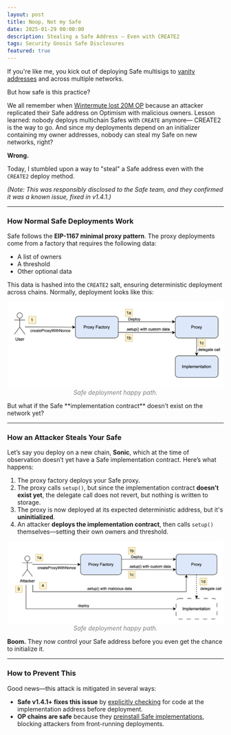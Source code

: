 ```yaml
---
layout: post
title: Noop, Not my Safe
date: 2025-01-29 00:00:00
description: Stealing a Safe Address — Even with CREATE2
tags: Security Gnosis Safe Disclosures
featured: true
---
```


If you're like me, you kick out of deploying Safe multisigs to [vanity addresses](https://etherscan.io/address/0xC001d00d425Fa92C4F840baA8f1e0c27c4297a0B) and across multiple networks.

But how safe is this practice?

We all remember when [Wintermute lost 20M OP](https://banteg.mirror.xyz/iZAsBNL3j_5NIAY2Erav1r7Q4ecc7SC76AfMjyScs34) because an attacker replicated their Safe address on Optimism with malicious owners. Lesson learned: nobody deploys multichain Safes with `CREATE` anymore— CREATE2 is the way to go. And since my deployments depend on an initializer containing my owner addresses, nobody can steal my Safe on new networks, right?

**Wrong.**

Today, I stumbled upon a way to "steal" a Safe address even with the `CREATE2` deploy method.

_(Note: This was responsibly disclosed to the Safe team, and they confirmed it was a known issue, fixed in v1.4.1.)_

---

### **How Normal Safe Deployments Work**

Safe follows the **EIP-1167 minimal proxy pattern**. The proxy deployments come from a factory that requires the following data:

- A list of owners
- A threshold
- Other optional data

This data is hashed into the `CREATE2` salt, ensuring deterministic deployment across chains. Normally, deployment looks like this:

<p align="center" >
    <img src="/assets/img/safe_deploy1.png" alt="Alt text" width="650"/>
    <em style="color: #808080;"><br/>
        Safe deployment happy path.
    </em>
</p>
But what if the Safe **implementation contract** doesn’t exist on the network yet?

---

### **How an Attacker Steals Your Safe**

Let’s say you deploy on a new chain, **Sonic**, which at the time of observation doesn’t yet have a Safe implementation contract. Here’s what happens:

1. The proxy factory deploys your Safe proxy.
2. The proxy calls `setup()`, but since the implementation contract **doesn’t exist yet**, the delegate call does not revert, but nothing is written to storage.
3. The proxy is now deployed at its expected deterministic address, but it's **uninitialized**.
4. An attacker **deploys the implementation contract**, then calls `setup()` themselves—setting their own owners and threshold.

<p align="center" >
    <img src="/assets/img/safe_deploy2.png" alt="Alt text" width="650"/>
    <em style="color: #808080;"><br/>
        Safe deployment happy path.
    </em>
</p>

**Boom.** They now control your Safe address before you even get the chance to initialize it.

---

### **How to Prevent This**

Good news—this attack is mitigated in several ways:

- **Safe v1.4.1+ fixes this issue** by [explicitly checking](https://github.com/safe-global/safe-smart-account/blob/v1.4.1/contracts/proxies/SafeProxyFactory.sol#L27) for code at the implementation address before deployment.
- **OP chains are safe** because they [preinstall Safe implementations](https://docs.optimism.io/builders/chain-operators/features/preinstalls), blocking attackers from front-running deployments.
